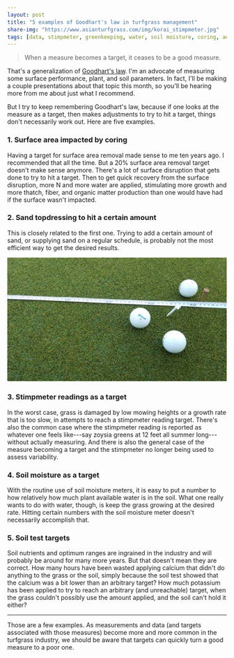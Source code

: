 ```yaml
---
layout: post
title: "5 examples of Goodhart's law in turfgrass management"
share-img: "https://www.asianturfgrass.com/img/korai_stimpmeter.jpg"
tags: [data, stimpmeter, greenkeeping, water, soil moisture, coring, aeration, calcium, soil test]
---
```


> When a measure becomes a target, it ceases to be a good measure.

That's a generalization of [Goodhart's law](https://en.wikipedia.org/wiki/Goodhart%27s_law). I'm an advocate of measuring some surface performance, plant, and soil parameters. In fact, I'll be making a couple presentations about that topic this month, so you'll be hearing more from me about just what I recommend. 

But I try to keep remembering Goodhart's law, because if one looks at the measure as a target, then makes adjustments to try to hit a target, things don't necessarily work out. Here are five examples.

### 1. Surface area impacted by coring

Having a target for surface area removal made sense to me ten years ago. I recommended that all the time. But a 20% surface area removal target doesn't make sense anymore. There's a lot of surface disruption that gets done to try to hit a target. Then to get quick recovery from the surface disruption, more N and more water are applied, stimulating more growth and more thatch, fiber, and organic matter production than one would have had if the surface wasn't impacted.

### 2. Sand topdressing to hit a certain amount

This is closely related to the first one. Trying to add a certain amount of sand, or supplying sand on a regular schedule, is probably not the most efficient way to get the desired results. 

![stimpmeter measurement of korai](/img/korai_stimpmeter.jpg)

### 3. Stimpmeter readings as a target

In the worst case, grass is damaged by low mowing heights or a growth rate that is too slow, in attempts to reach a stimpmeter reading target. There's also the common case where the stimpmeter reading is reported as whatever one feels like---say zoysia greens at 12 feet all summer long---without actually measuring. And there is also the general case of the measure becoming a target and the stimpmeter no longer being used to assess variability.

### 4. Soil moisture as a target

With the routine use of soil moisture meters, it is easy to put a number to how relatively how much plant available water is in the soil. What one really wants to do with water, though, is keep the grass growing at the desired rate. Hitting certain numbers with the soil moisture meter doesn't necessarily accomplish that.

### 5. Soil test targets

Soil nutrients and optimum ranges are ingrained in the industry and will probably be around for many more years. But that doesn't mean they are correct. How many hours have been wasted applying calcium that didn't do anything to the grass or the soil, simply because the soil test showed that the calcium was a bit lower than an arbitrary target? How much potassium has been applied to try to reach an arbitrary (and unreachable) target, when the grass couldn't possibly use the amount applied, and the soil can't hold it either?

---

Those are a few examples. As measurements and data (and targets associated with those measures) become more and more common in the turfgrass industry, we should be aware that targets can quickly turn a good measure to a poor one. 
